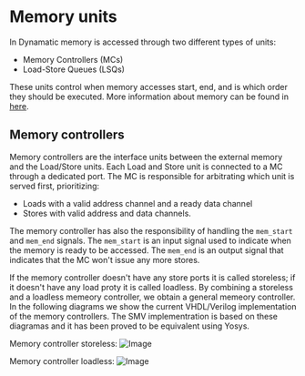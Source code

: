 # Memory units

In Dynamatic memory is accessed through two different types of units:
- Memory Controllers (MCs)
- Load-Store Queues (LSQs)

These units control when memory accesses start, end, and is which order they should be executed. More information about memory can be found in [here](https://github.com/EPFL-LAP/dynamatic/blob/main/docs/Specs/CircuitInterface.md).


## Memory controllers

Memory controllers are the interface units between the external memory and the Load/Store units. Each Load and Store unit is connected to a MC through a dedicated port. The MC is responsible for arbitrating which unit is served first, prioritizing:
- Loads with a valid address channel and a ready data channel
- Stores with valid address and data channels.

The memory controller has also the responsibility of handling the `mem_start` and `mem_end` signals. The `mem_start` is an input signal used to indicate when the memory is ready to be accessed. The `mem_end` is an output signal that indicates that the MC won't issue any more stores.

If the memory controller doesn't have any store ports it is called storeless; if it doesn't have any load proty it is called loadless. By combining a storeless and a loadless memeory controller, we obtain a general memeory controller.
In the following diagrams we show the current VHDL/Verilog implementation of the memory controllers. The SMV implementration is based on these diagramas and it has been proved to be equivalent using Yosys.

Memory controller storeless:
![Image](https://github.com/user-attachments/assets/09766580-2037-4f32-a33b-f64a58f217d8)

Memory controller loadless:
![Image](https://github.com/user-attachments/assets/68eff081-3adc-4fdc-89e7-789c4ebbc2f6)